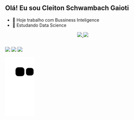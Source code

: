 ## Olá! Eu sou Cleiton Schwambach Gaioti

- 🔭 Hoje trabalho com Bussiness Inteligence
- 🌱 Estudando Data Science

<div align="center">
  <a href="https://github.com/Cleiton-Gaioti">
  <img height="180em" src="https://github-readme-stats.vercel.app/api?username=Cleiton-Gaioti&show_icons=true&theme=dracula&include_all_commits=true&count_private=true"/>
  <img height="180em" src="https://github-readme-stats.vercel.app/api/top-langs/?username=Cleiton-Gaioti&layout=compact&langs_count=7&theme=dracula"/>
</div>
  
  ##
 
<div> 
  <a href="https://instagram.com/cleiton_gaioti" target="_blank"><img src="https://img.shields.io/badge/-Instagram-%23E4405F?style=for-the-badge&logo=instagram&logoColor=white" target="_blank"></a>
  <a href = "mailto:cleiton.s.gaioti@gmail.com"><img src="https://img.shields.io/badge/-Gmail-%23333?style=for-the-badge&logo=gmail&logoColor=white" target="_blank"></a>
  <a href="https://www.linkedin.com/in/cleiton-schwambach-gaioti-102a141a8/" target="_blank"><img src="https://img.shields.io/badge/-LinkedIn-%230077B5?style=for-the-badge&logo=linkedin&logoColor=white" target="_blank"></a> 
 
  ![Snake animation](https://github.com/Cleiton-Gaioti/cleiton-gaioti/blob/output/github-contribution-grid-snake.svg)
 
</div>
